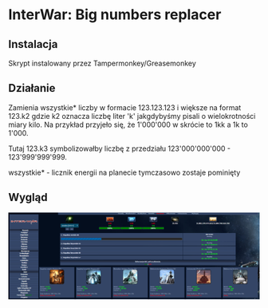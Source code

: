 # InterWar: Big numbers replacer

## Instalacja
Skrypt instalowany przez Tampermonkey/Greasemonkey

## Działanie
Zamienia wszystkie* liczby w formacie 123.123.123 i większe na format 123.k2 gdzie k2 oznacza liczbę liter 'k' 
jakgdybyśmy pisali o wielokrotności miary kilo. Na przykład przyjeło się, że 1'000'000 w skrócie to 1kk a 1k to 1'000. 

Tutaj 123.k3 symbolizowałby liczbę z przedziału 123'000'000'000 - 123'999'999'999.

wszystkie* - licznik energii na planecie tymczasowo zostaje pominięty

## Wygląd

![inter-war-big-number-replacer_screenshot](./inter-war-big-number-replacer_screenshot.PNG)
